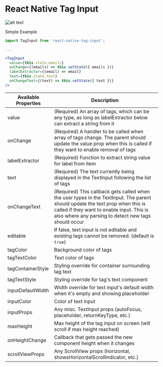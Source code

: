 # React Native Tag Input

![alt text](example.png "Example visual")

Simple Example

```jsx
import TagInput from 'react-native-tag-input';

...

<TagInput
  value={this.state.emails}
  onChange={(emails) => this.setState({ emails })}
  labelExtractor={(email) => email}
  text={this.state.text}
  onChangeText={(text) => this.setState({ text })}
/>
```

| Available Properties | Description                                                                                                                                                                                                                        |
| -------------------- | ---------------------------------------------------------------------------------------------------------------------------------------------------------------------------------------------------------------------------------- |
| value                | (Required) An array of tags, which can be any type, as long as labelExtractor below can extract a string from it                                                                                                                   |
| onChange             | (Required) A handler to be called when array of tags change. The parent should update the value prop when this is called if they want to enable removal of tags                                                                    |
| labelExtractor       | (Required) Function to extract string value for label from item                                                                                                                                                                    |
| text                 | (Required) The text currently being displayed in the TextInput following the list of tags                                                                                                                                          |
| onChangeText         | (Required) This callback gets called when the user types in the TextInput. The parent should update the text prop when this is called if they want to enable input. This is also where any parsing to detect new tags should occur |
| editable             | If false, text input is not editable and existing tags cannot be removed. (default is `true`)                                                                                                                                      |
| tagColor             | Background color of tags                                                                                                                                                                                                           |
| tagTextColor         | Text color of tags                                                                                                                                                                                                                 |
| tagContainerStyle    | Styling override for container surrounding tag text                                                                                                                                                                                |
| tagTextStyle         | Styling override for tag's text component                                                                                                                                                                                          |
| inputDefaultWidth    | Width override for text input's default width when it's empty and showing placeholder                                                                                                                                              |
| inputColor           | Color of text input                                                                                                                                                                                                                |
| inputProps           | Any misc. TextInput props (autoFocus, placeholder, returnKeyType, etc.)                                                                                                                                                            |
| maxHeight            | Max height of the tag input on screen (will scroll if max height reached)                                                                                                                                                          |
| onHeightChange       | Callback that gets passed the new component height when it changes                                                                                                                                                                 |
| scrollViewProps      | Any ScrollView props (horizontal, showsHorizontalScrollIndicator, etc.)                                                                                                                                                            |
